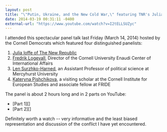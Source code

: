 ```yaml
---
layout: post
title: "\"Putin, Ukraine, and the New Cold War,\" featuring TNR's Julia Ioffe"
date: 2014-03-19 00:31:11 -0400
external-url: "https://www.youtube.com/watch?v=I2tELLSUZyc"
---
```


I attended this spectacular panel talk last Friday (March 14, 2014)
hosted by the Cornell Democrats which featured four distinguished
panelists:

1. [Julia Ioffe of The New Republic][]
2. [Fredrik Logevall][], Director of the Cornell University Enaudi Center
   of International Affairs
3. [Len Surzhko-Harned][], an Assistant Professor of political science at
   Mercyhurst University
4. [Kateryna Pishchikova][], a visiting scholar at the Cornell Institute
   for European Studies and associate fellow at FRIDE

[Julia Ioffe of The New Republic]: http://www.newrepublic.com/authors/julia-ioffe
[Fredrik Logevall]: http://en.wikipedia.org/wiki/Fredrik_Logevall
[Len Surzhko-Harned]: http://www.mercyhurst.edu/about-mu/faculty-and-staff/Lena/Surzhko-Harned/%7bE6721C2A-755B-4654-A31C-AEC49AC1A67F%7d
[Kateryna Pishchikova]: http://cies.einaudi.cornell.edu/CIES_Visiting_Scholars_2013/14

The panel is about 2 hours long and in 2 parts on YouTube:

* [Part 1][]
* [Part 2][]

Definitely worth a watch -- very informative and the least biased
representation and discussion of the conflict I have yet encountered.
